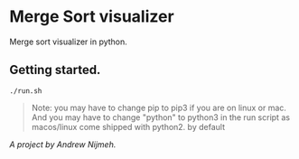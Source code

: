 # Merge Sort visualizer 
Merge sort visualizer in python.

## Getting started.
```
./run.sh
``` 
> Note: you may have to change pip to pip3 if you are on linux or mac. And you may have to change "python" to python3 in the run script as macos/linux come shipped with python2.
 by default
 
 *A project by Andrew Nijmeh.*
